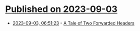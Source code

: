 # [Published on 2023-09-03](index.md)

* [2023-09-03, 06:51:23](https://lobste.rs/s/xrv3lf/tale_two_forwarded_headers) - [A Tale of Two Forwarded Headers](https://www.appsmith.com/blog/forwarded-header)
